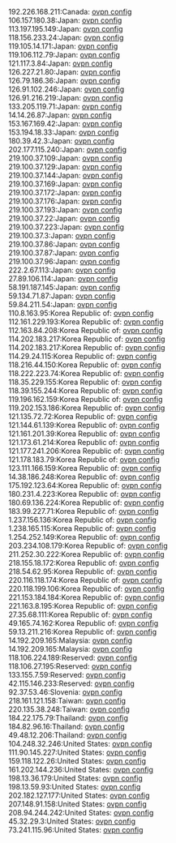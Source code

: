 192.226.168.211:Canada: [ovpn config](vpn/192_226_168_211.ovpn)  
106.157.180.38:Japan: [ovpn config](vpn/106_157_180_38.ovpn)  
113.197.195.149:Japan: [ovpn config](vpn/113_197_195_149.ovpn)  
118.156.233.24:Japan: [ovpn config](vpn/118_156_233_24.ovpn)  
119.105.14.171:Japan: [ovpn config](vpn/119_105_14_171.ovpn)  
119.106.112.79:Japan: [ovpn config](vpn/119_106_112_79.ovpn)  
121.117.3.84:Japan: [ovpn config](vpn/121_117_3_84.ovpn)  
126.227.21.80:Japan: [ovpn config](vpn/126_227_21_80.ovpn)  
126.79.186.36:Japan: [ovpn config](vpn/126_79_186_36.ovpn)  
126.91.102.246:Japan: [ovpn config](vpn/126_91_102_246.ovpn)  
126.91.216.219:Japan: [ovpn config](vpn/126_91_216_219.ovpn)  
133.205.119.71:Japan: [ovpn config](vpn/133_205_119_71.ovpn)  
14.14.26.87:Japan: [ovpn config](vpn/14_14_26_87.ovpn)  
153.167.169.42:Japan: [ovpn config](vpn/153_167_169_42.ovpn)  
153.194.18.33:Japan: [ovpn config](vpn/153_194_18_33.ovpn)  
180.39.42.3:Japan: [ovpn config](vpn/180_39_42_3.ovpn)  
202.177.115.240:Japan: [ovpn config](vpn/202_177_115_240.ovpn)  
219.100.37.109:Japan: [ovpn config](vpn/219_100_37_109.ovpn)  
219.100.37.129:Japan: [ovpn config](vpn/219_100_37_129.ovpn)  
219.100.37.144:Japan: [ovpn config](vpn/219_100_37_144.ovpn)  
219.100.37.169:Japan: [ovpn config](vpn/219_100_37_169.ovpn)  
219.100.37.172:Japan: [ovpn config](vpn/219_100_37_172.ovpn)  
219.100.37.176:Japan: [ovpn config](vpn/219_100_37_176.ovpn)  
219.100.37.193:Japan: [ovpn config](vpn/219_100_37_193.ovpn)  
219.100.37.22:Japan: [ovpn config](vpn/219_100_37_22.ovpn)  
219.100.37.223:Japan: [ovpn config](vpn/219_100_37_223.ovpn)  
219.100.37.3:Japan: [ovpn config](vpn/219_100_37_3.ovpn)  
219.100.37.86:Japan: [ovpn config](vpn/219_100_37_86.ovpn)  
219.100.37.87:Japan: [ovpn config](vpn/219_100_37_87.ovpn)  
219.100.37.96:Japan: [ovpn config](vpn/219_100_37_96.ovpn)  
222.2.67.113:Japan: [ovpn config](vpn/222_2_67_113.ovpn)  
27.89.106.114:Japan: [ovpn config](vpn/27_89_106_114.ovpn)  
58.191.187.145:Japan: [ovpn config](vpn/58_191_187_145.ovpn)  
59.134.71.87:Japan: [ovpn config](vpn/59_134_71_87.ovpn)  
59.84.211.54:Japan: [ovpn config](vpn/59_84_211_54.ovpn)  
110.8.163.95:Korea Republic of: [ovpn config](vpn/110_8_163_95.ovpn)  
112.161.229.193:Korea Republic of: [ovpn config](vpn/112_161_229_193.ovpn)  
112.163.84.208:Korea Republic of: [ovpn config](vpn/112_163_84_208.ovpn)  
114.202.183.217:Korea Republic of: [ovpn config](vpn/114_202_183_217.ovpn)  
114.202.183.217:Korea Republic of: [ovpn config](vpn/114_202_183_217.ovpn)  
114.29.24.115:Korea Republic of: [ovpn config](vpn/114_29_24_115.ovpn)  
118.216.44.150:Korea Republic of: [ovpn config](vpn/118_216_44_150.ovpn)  
118.222.223.74:Korea Republic of: [ovpn config](vpn/118_222_223_74.ovpn)  
118.35.229.155:Korea Republic of: [ovpn config](vpn/118_35_229_155.ovpn)  
118.39.155.244:Korea Republic of: [ovpn config](vpn/118_39_155_244.ovpn)  
119.196.162.159:Korea Republic of: [ovpn config](vpn/119_196_162_159.ovpn)  
119.202.153.186:Korea Republic of: [ovpn config](vpn/119_202_153_186.ovpn)  
121.135.72.72:Korea Republic of: [ovpn config](vpn/121_135_72_72.ovpn)  
121.144.61.139:Korea Republic of: [ovpn config](vpn/121_144_61_139.ovpn)  
121.161.201.39:Korea Republic of: [ovpn config](vpn/121_161_201_39.ovpn)  
121.173.61.214:Korea Republic of: [ovpn config](vpn/121_173_61_214.ovpn)  
121.177.241.206:Korea Republic of: [ovpn config](vpn/121_177_241_206.ovpn)  
121.178.183.79:Korea Republic of: [ovpn config](vpn/121_178_183_79.ovpn)  
123.111.166.159:Korea Republic of: [ovpn config](vpn/123_111_166_159.ovpn)  
14.38.186.248:Korea Republic of: [ovpn config](vpn/14_38_186_248.ovpn)  
175.192.123.64:Korea Republic of: [ovpn config](vpn/175_192_123_64.ovpn)  
180.231.4.223:Korea Republic of: [ovpn config](vpn/180_231_4_223.ovpn)  
180.69.136.224:Korea Republic of: [ovpn config](vpn/180_69_136_224.ovpn)  
183.99.227.71:Korea Republic of: [ovpn config](vpn/183_99_227_71.ovpn)  
1.237.156.136:Korea Republic of: [ovpn config](vpn/1_237_156_136.ovpn)  
1.238.165.115:Korea Republic of: [ovpn config](vpn/1_238_165_115.ovpn)  
1.254.252.149:Korea Republic of: [ovpn config](vpn/1_254_252_149.ovpn)  
203.234.108.179:Korea Republic of: [ovpn config](vpn/203_234_108_179.ovpn)  
211.252.30.222:Korea Republic of: [ovpn config](vpn/211_252_30_222.ovpn)  
218.155.18.172:Korea Republic of: [ovpn config](vpn/218_155_18_172.ovpn)  
218.54.62.95:Korea Republic of: [ovpn config](vpn/218_54_62_95.ovpn)  
220.116.118.174:Korea Republic of: [ovpn config](vpn/220_116_118_174.ovpn)  
220.118.199.106:Korea Republic of: [ovpn config](vpn/220_118_199_106.ovpn)  
221.153.184.184:Korea Republic of: [ovpn config](vpn/221_153_184_184.ovpn)  
221.163.8.195:Korea Republic of: [ovpn config](vpn/221_163_8_195.ovpn)  
27.35.68.111:Korea Republic of: [ovpn config](vpn/27_35_68_111.ovpn)  
49.165.74.162:Korea Republic of: [ovpn config](vpn/49_165_74_162.ovpn)  
59.13.211.216:Korea Republic of: [ovpn config](vpn/59_13_211_216.ovpn)  
14.192.209.165:Malaysia: [ovpn config](vpn/14_192_209_165.ovpn)  
14.192.209.165:Malaysia: [ovpn config](vpn/14_192_209_165.ovpn)  
118.106.224.189:Reserved: [ovpn config](vpn/118_106_224_189.ovpn)  
118.106.27.195:Reserved: [ovpn config](vpn/118_106_27_195.ovpn)  
133.155.7.59:Reserved: [ovpn config](vpn/133_155_7_59.ovpn)  
42.115.146.233:Reserved: [ovpn config](vpn/42_115_146_233.ovpn)  
92.37.53.46:Slovenia: [ovpn config](vpn/92_37_53_46.ovpn)  
218.161.121.158:Taiwan: [ovpn config](vpn/218_161_121_158.ovpn)  
220.135.38.248:Taiwan: [ovpn config](vpn/220_135_38_248.ovpn)  
184.22.175.79:Thailand: [ovpn config](vpn/184_22_175_79.ovpn)  
184.82.96.16:Thailand: [ovpn config](vpn/184_82_96_16.ovpn)  
49.48.12.206:Thailand: [ovpn config](vpn/49_48_12_206.ovpn)  
104.248.32.246:United States: [ovpn config](vpn/104_248_32_246.ovpn)  
111.90.145.227:United States: [ovpn config](vpn/111_90_145_227.ovpn)  
159.118.122.26:United States: [ovpn config](vpn/159_118_122_26.ovpn)  
161.202.144.236:United States: [ovpn config](vpn/161_202_144_236.ovpn)  
198.13.36.179:United States: [ovpn config](vpn/198_13_36_179.ovpn)  
198.13.59.93:United States: [ovpn config](vpn/198_13_59_93.ovpn)  
202.182.127.177:United States: [ovpn config](vpn/202_182_127_177.ovpn)  
207.148.91.158:United States: [ovpn config](vpn/207_148_91_158.ovpn)  
208.94.244.242:United States: [ovpn config](vpn/208_94_244_242.ovpn)  
45.32.29.3:United States: [ovpn config](vpn/45_32_29_3.ovpn)  
73.241.115.96:United States: [ovpn config](vpn/73_241_115_96.ovpn)  
